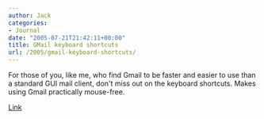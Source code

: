 ```yaml
---
author: Jack
categories:
- Journal
date: "2005-07-21T21:42:11+00:00"
title: GMail keyboard shortcuts
url: /2005/gmail-keyboard-shortcuts/
---
```


For those of you, like me, who find Gmail to be faster and easier to use than a standard GUI mail client, don't miss out on the keyboard shortcuts. Makes using Gmail practically mouse-free.

[Link][1]

 [1]: http://mail.google.com/support/bin/answer.py?answer=6594